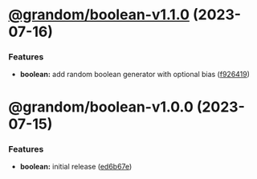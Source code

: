 # [@grandom/boolean-v1.1.0](https://github.com/grandom-library/grandom-js/compare/@grandom/boolean-v1.0.0...@grandom/boolean-v1.1.0) (2023-07-16)


### Features

* **boolean:** add random boolean generator with optional bias ([f926419](https://github.com/grandom-library/grandom-js/commit/f926419def18b9a22c7b4780417daea26372fee2))

# @grandom/boolean-v1.0.0 (2023-07-15)


### Features

* **boolean:** initial release ([ed6b67e](https://github.com/grandom-library/grandom-js/commit/ed6b67e7c18a479d9d1a9f51ccec6c8b383b83d3))
